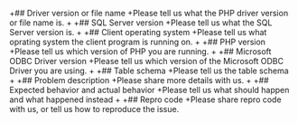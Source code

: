 
 +## Driver version or file name
 +Please tell us what the PHP driver version or file name is.
 +
 +## SQL Server version
 +Please tell us what the SQL Server version is.
 +
 +## Client operating system
 +Please tell us what oprating system the client program is running on.
 +
 +## PHP version
 +Please tell us which version of PHP you are running.
 +
 +## Microsoft ODBC Driver version
 +Please tell us which version of the Microsoft ODBC Driver you are using.
 +
 +## Table schema
 +Please tell us the table schema
 +
 +## Problem description
 +Please share more details with us.
 +
 +## Expected behavior and actual behavior
 +Please tell us what should happen and what happened instead
 +
 +## Repro code
 +Please share repro code with us, or tell us how to reproduce the issue.
